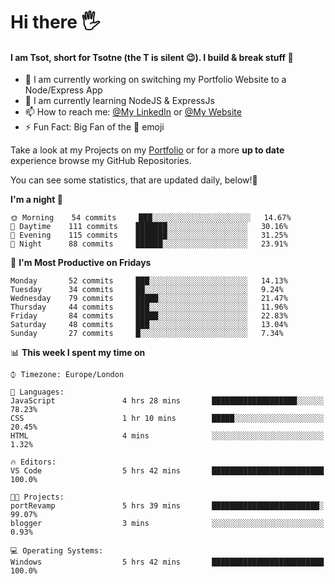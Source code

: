 # Hi there :raised_hand_with_fingers_splayed:
#### I am Tsot, short for Tsotne (the T is silent :wink:). I build & break stuff :space_invader:
- :telescope: I am currently working on switching my Portfolio Website to a Node/Express App
- :seedling: I am currently learning NodeJS & ExpressJs
- :mailbox: How to reach me: [@My LinkedIn](https://www.linkedin.com/in/tsotne-gvadzabia/) or [@My Website](https://tsotnegvadzabia.me/contact)
- :zap: Fun Fact: Big Fan of the :space_invader: emoji

Take a look at my Projects on my [Portfolio](https://tsotnegvadzabia.me/) or for a more **up to date** experience browse my GitHub Repositories.

You can see some statistics, that are updated daily, below!:space_invader:
<!--START_SECTION:waka-->
**I'm a night 🦉** 

```text
🌞 Morning    54 commits     ███░░░░░░░░░░░░░░░░░░░░░░   14.67% 
🌆 Daytime    111 commits    ███████░░░░░░░░░░░░░░░░░░   30.16% 
🌃 Evening    115 commits    ███████░░░░░░░░░░░░░░░░░░   31.25% 
🌙 Night      88 commits     ██████░░░░░░░░░░░░░░░░░░░   23.91%

```
📅 **I'm Most Productive on Fridays** 

```text
Monday       52 commits     ███░░░░░░░░░░░░░░░░░░░░░░   14.13% 
Tuesday      34 commits     ██░░░░░░░░░░░░░░░░░░░░░░░   9.24% 
Wednesday    79 commits     █████░░░░░░░░░░░░░░░░░░░░   21.47% 
Thursday     44 commits     ███░░░░░░░░░░░░░░░░░░░░░░   11.96% 
Friday       84 commits     █████░░░░░░░░░░░░░░░░░░░░   22.83% 
Saturday     48 commits     ███░░░░░░░░░░░░░░░░░░░░░░   13.04% 
Sunday       27 commits     █░░░░░░░░░░░░░░░░░░░░░░░░   7.34%

```


📊 **This week I spent my time on** 

```text
⌚︎ Timezone: Europe/London

💬 Languages: 
JavaScript               4 hrs 28 mins       ███████████████████░░░░░░   78.23% 
CSS                      1 hr 10 mins        █████░░░░░░░░░░░░░░░░░░░░   20.45% 
HTML                     4 mins              ░░░░░░░░░░░░░░░░░░░░░░░░░   1.32%

🔥 Editors: 
VS Code                  5 hrs 42 mins       █████████████████████████   100.0%

🐱‍💻 Projects: 
portRevamp               5 hrs 39 mins       ████████████████████████░   99.07% 
blogger                  3 mins              ░░░░░░░░░░░░░░░░░░░░░░░░░   0.93%

💻 Operating Systems: 
Windows                  5 hrs 42 mins       █████████████████████████   100.0%

```


<!--END_SECTION:waka-->
